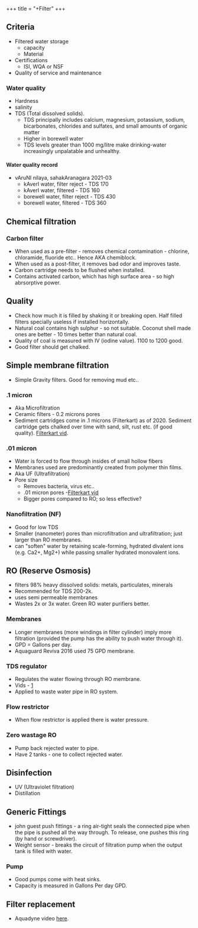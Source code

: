 +++
title = "+Filter"
+++

## Criteria
- Filtered water storage
  - capacity
  - Material
- Certifications
  -  ISI, WQA or NSF
- Quality of service and maintenance

### Water quality
- Hardness
- salinity
- TDS (Total dissolved solids).
  -  TDS principally includes calcium, magnesium, potassium, sodium, bicarbonates, chlorides and sulfates, and small amounts of organic matter
  - Higher in borewell water
  - TDS levels greater than 1000 mg/litre make drinking-water increasingly unpalatable and unhealthy.



#### Water quality record
- vAruNI nilaya, sahakAranagara 2021-03
  - kAverI water, filter reject - TDS 170
  - kAverI water, filtered - TDS 160
  - borewell water, filter reject - TDS 430
  - borewell water, filtered - TDS 360

## Chemical filtration
### Carbon filter
- When used as a pre-filter - removes chemical contamination - chlorine, chloramide, fluoride etc.. Hence AKA chemiblock.
- When used as a post-filter, it removes bad odor and improves taste.  
- Carbon cartridge needs to be flushed when installed.
- Contains activated carbon, which has high surface area -  so high abrsorptive power.

## Quality
- Check how much it is filled by shaking it or breaking open. Half filled filters specially useless if installed horizontally.
- Natural coal contains high sulphur - so not suitable. Coconut shell made ones are better - 10 times better than natural coal.
- Quality of coal is measured with IV (iodine value). 1100 to 1200 good.
- Good filter should get chalked.

## Simple membrane filtration
- Simple Gravity filters. Good for removing mud etc..

### .1 micron
- Aka Microfiltration
- Ceramic filters - 0.2 microns pores
- Sediment cartridges come in .1 microns (Filterkart) as of 2020. Sediment cartridge gets chalked over time with sand, silt, rust etc. (if good quality). [Filterkart vid](https://www.youtube.com/watch?v=qxYqCq7vAFE). 

### .01 micron
- Water is forced to flow through insides of small hollow fibers
- Membranes used are predominantly created from polymer thin films.
- Aka UF (Ultrafiltration)
- Pore size
  - Removes bacteria, virus etc..
  - .01 micron pores -[Filterkart vid](https://www.youtube.com/watch?v=NBANA4N1wLs)
  - Bigger pores compared to RO; so less effective?

### Nanofiltration (NF)
- Good for low TDS
- Smaller (nanometer) pores than microfiltration and ultrafiltration; just larger than RO membranes.
- can "soften" water by retaining scale-forming, hydrated divalent ions (e.g. Ca2+, Mg2+) while passing smaller hydrated monovalent ions.

## RO (Reserve Osmosis)
- filters 98% heavy dissolved solids: metals, particulates, minerals
- Recommended for TDS 200-2k.
- uses semi permeable membranes
- Wastes 2x or 3x water. Green RO water purifiers better.

### Membranes
- Longer membranes (more windings in filter cylinder) imply more filtration (provided the pump has the ability to push water through it).
- GPD = Gallons per day.
- Aquaguard Reviva 2016 used 75 GPD membrane.

### TDS regulator
- Regulates the water flowing through RO membrane.
- Vids - [1](https://www.youtube.com/watch?v=Zo0IKcpnndQ)
- Applied to waste water pipe in RO system. 

### Flow restrictor
- When flow restrictor is applied there is water pressure.

### Zero wastage RO
- Pump back rejected water to pipe.
- Have 2 tanks - one to collect rejected water.



## Disinfection
- UV (Ultraviolet filtration)
- Distillation

## Generic Fittings
- john guest push fittings - a ring air-tight seals the connected pipe when the pipe is pushed all the way through. To release, one pushes this ring (by hand or screwdriver). 
- Weight sensor - breaks the circuit of filtration pump when the output tank is filled with water.

### Pump
- Good pumps come with heat sinks.
- Capacity is measured in Gallons Per day GPD.

## Filter replacement
- Aquadyne video [here](https://www.youtube.com/watch?v=_v9HApGAmY0).
